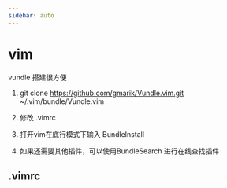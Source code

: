 ```yaml
---
sidebar: auto
---
```


# vim

vundle 搭建很方便

1. git clone https://github.com/gmarik/Vundle.vim.git ~/.vim/bundle/Vundle.vim

2. 修改 .vimrc

3. 打开vim在底行模式下输入 BundleInstall

4. 如果还需要其他插件，可以使用BundleSearch 进行在线查找插件

## .vimrc

